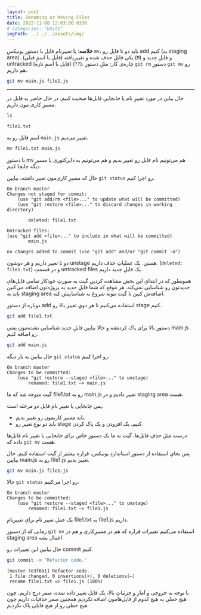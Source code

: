 ```yaml
---
layout: post
title: Renaming or Moving Files
date: 2022-11-08 12:03:00 0330
# categories: "Unit1"
imgPath: ../../../assets/img/
---
```


**خلاصه**: با تغییر‌نام فایل با دستورِ یونیکسِ `mv`، باید دو تا فایل رو add کنیم (به staging area). یکی فایلِ حذف شده و تغییر‌یافته (فایل با اسمِ قبلی) (`M`) و فایلِ جدید و untracked (فایل با اسمِ‌ تازه) (`??`). چاره‌‌ی کار: مثلِ دستورِ `git rm` دستورِ `git mv` رو هم داریم.

```bash
git mv main.js file1.js
```

---

حال بیاین در مورد تغییرِ نام یا جابجاییِ فایل‌ها صحبت کنیم. در حال حاضر یه فایل در مسیرِ کاری مون داریم.

```bash
ls
```

```
file1.txt
```

اسمِ فایلِ رو به `main.js` تغییر می‌دیم.

```bash
‌mv file1.txt main.js
```

با دستورِ‌ mv هم می‌تونیم نام فایل رو تغییر بدیم و هم می‌تونیم به دایرکتوری یا مسیر دیگه جابجا کنیم. 

حال که مسیرِ کاری‌مون تغییر داشته، بیایین `git status` رو اجرا کنیم.

```
On branch master
Changes not staged for commit:
	(use "git add/rm <file>..." to update what will be committed)
	(use "git restore <file>..." to discard changes in working directory) 

		deleted: file1.txt

Untracked files:
(use "git add <file>..." to include in what will be committed)
		main.js

no changes added to commit (use "git add" and/or "git commit -a")
```

دو تا تغییر داریم و هر دوشون unstage هستن. یک عملیاتِ حذف داریم. (`deleted: file1.txt`) و در قسمتِ untracked files یک فایلِ جدید داریم. 

همونطور که در ابتدایِ این بخش مشاهده کردین گیت به صورتِ خودکار تمامی فایل‌هایِ جدیدتون رو شناسایی نمی‌کنه. هر موقع که شما فایلِ جدید به پروژه‌تون اضافه می‌کنین باید به staging area اضافه‌ش کنین تا گیت بتونه شروع به شناساییش کنه. 

دوباره از دستورِ add استفاده می‌کنیم تا هر دویِ تغییر بالا رو stage کنیم.

```bash
git add file1.txt
```

دستورِ بالا برای پاک کردنشه و حالا بیایین فایلِ جدید شناسایی نشده‌مون یعنی main.js رو اضافه کنیم.

```bash
git add main.js
```

حال بیایین یه بار دیگه `git status` رو اجرا کنیم.

```
On branch master
Changes to be committed:
	(use "git restore --staged <file>..." to unstage)
		renamed: tile1.txt —> main.js
```

گیت متوجه شد که ما file1.txt رو به main.js تغییر دادیم و در staging area هست. 

پس جابجایی یا تغییرِ نامِ فایل دو مرحله است. 

- باید مسیر کاریمون رو تغییر بدیم.
- باید دو نوعِ تغییر رو stage کنیم. یک افزودن و یک پاک کردن.

درست مثلِ حذفِ فایل‌ها، گیت به ما یک دستورِ خاص برای جابجایی یا تغییر نام فایل‌ها داده که `git mv` هست.

پس بجایِ استفاده از دستورِ استانداردِ یونیکس، قراره بیشتر از گیت استفاده کنیم. حال بیایین main.js رو به file1.js تغییر بدیم.

```bash
git mv main.js file1.js
```

حالا `git status` رو اجرا می‌کنیم.

```
On branch master
Changes to be committed:
	(use "git restore --staged <file>..." to unstage)
		renamed: file1.txt —> file1.js
```

یک عملِ تغییر نام برایِ تغییرِ‌نامِ file1.txt به file1.js داریم.

زمانی که از دستورِ `git mv` استفاده می‌کنیم تغییرات قراره که هم در مسیرِ‌کاری و هم در staging area اعمال بشه. 

حال بیایین این تغییرات رو commit کنیم.

```bash
git commit -m "Refactor code."
```

```
[master 7e3f6b1] Refactor code.
 1 file changed, 0 insertions(+), 0 deletions(—)
 rename file1.txt => file1.js (100%)
```

با توجه به خروجی و آمارِ و جزئیاتِ بالا، یک فایل تغییر داده شده، صفر درج داریم. چون هیچ خطی به هیچ کدوم از فایل‌هامون اضافه نکردیم همچنین صفر حذفیات داریم چون هیچ خطی رو از هیچ فایلی پاک نکردیم.